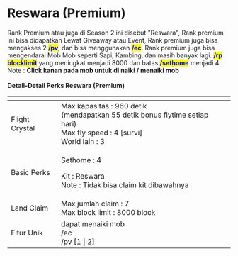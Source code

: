 # Reswara (Premium)

Rank Premium atau juga di Season 2 ini disebut "Reswara", Rank premium ini bisa didapatkan Lewat Giveaway atau Event, Rank premium juga bisa mengakses 2 <mark style="color:blue;">**/pv**</mark>, dan bisa menggunakan <mark style="color:blue;">**/ec**</mark>. Rank premium juga bisa mengendarai Mob Mob seperti Sapi, Kambing, dan masih banyak lagi. <mark style="color:blue;">**/rp blocklimit**</mark> yang meningkat menjadi 8000 dan batas <mark style="color:blue;">**/sethome**</mark> menjadi 4\
Note : **Click kanan pada mob untuk di naiki / menaiki mob**\
\
**Detail-Detail Perks Reswara (Premium)**

<table data-view="cards"><thead><tr><th></th><th></th><th></th></tr></thead><tbody><tr><td>Flight Crystal</td><td>Max kapasitas : 960 detik<br>(mendapatkan 55 detik bonus flytime setiap hari)<br>Max fly speed : 4 [survi]<br>World lain : 3 </td><td></td></tr><tr><td>Basic Perks</td><td><p>Sethome : 4</p><p>Kit : Reswara <br>Note : Tidak bisa claim kit dibawahnya<br></p></td><td></td></tr><tr><td>Land Claim</td><td>Max jumlah claim : 7<br>Max block limit : 8000 block</td><td></td></tr><tr><td>Fitur Unik </td><td>dapat menaiki mob<br>/ec<br>/pv [1 | 2]</td><td></td></tr></tbody></table>
